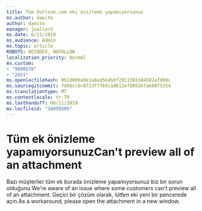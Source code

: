 ```yaml
---
title: Tüm Outlook.com eki önizleme yapamıyorsunuz
ms.author: daeite
author: daeite
manager: joallard
ms.date: 6/11/2019
ms.audience: Admin
ms.topic: article
ROBOTS: NOINDEX, NOFOLLOW
localization_priority: Normal
ms.custom:
- "9000576"
- "2431"
ms.openlocfilehash: 052d009a0e1a0ad5b45bf2911501d44582afd00c
ms.sourcegitcommit: fd08cc6c8723fff65cad612ef9092bfae89f5354
ms.translationtype: MT
ms.contentlocale: tr-TR
ms.lasthandoff: 06/11/2019
ms.locfileid: "34859305"
---
```

# <a name="cant-preview-all-of-an-attachment"></a><span data-ttu-id="3ea29-102">Tüm ek önizleme yapamıyorsunuz</span><span class="sxs-lookup"><span data-stu-id="3ea29-102">Can't preview all of an attachment</span></span>

<span data-ttu-id="3ea29-103">Bazı müşteriler tüm ek burada önizleme yapamıyorsunuz biz bir sorun olduğunu.</span><span class="sxs-lookup"><span data-stu-id="3ea29-103">We're aware of an issue where some customers can't preview all of an attachment.</span></span> <span data-ttu-id="3ea29-104">Geçici bir çözüm olarak, lütfen eki yeni bir pencerede açın.</span><span class="sxs-lookup"><span data-stu-id="3ea29-104">As a workaround, please open the attachment in a new window.</span></span>